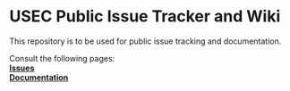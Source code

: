 USEC Public Issue Tracker and Wiki
=============

This repository is to be used for public issue tracking and documentation.  

Consult the following pages:  
**[Issues](https://github.com/usecforce/USEC_General/issues)**  
**[Documentation](https://github.com/usecforce/USEC_General/wiki)**

